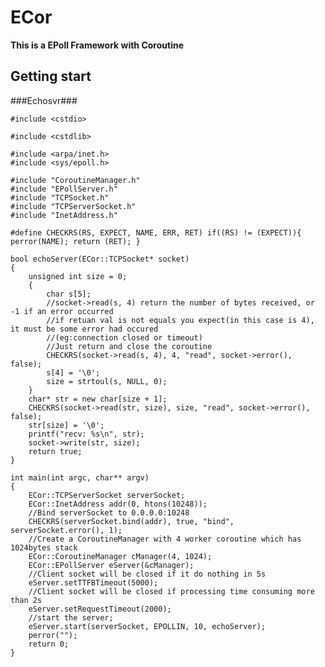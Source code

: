ECor
====

**This is a EPoll Framework with Coroutine**

Getting start
-------------

###Echosvr###

    #include <cstdio>
    
    #include <cstdlib>
    
    #include <arpa/inet.h>
    #include <sys/epoll.h>
    
    #include "CoroutineManager.h"
    #include "EPollServer.h"
    #include "TCPSocket.h"
    #include "TCPServerSocket.h"
    #include "InetAddress.h"
    
    #define CHECKRS(RS, EXPECT, NAME, ERR, RET) if((RS) != (EXPECT)){ perror(NAME); return (RET); }
    
    bool echoServer(ECor::TCPSocket* socket)
    {
        unsigned int size = 0;
        {
            char s[5];
            //socket->read(s, 4) return the number of bytes received, or -1 if an error occurred
            //if retuan val is not equals you expect(in this case is 4), it must be some error had occured
            //(eg:connection closed or timeout)
            //Just return and close the coroutine
            CHECKRS(socket->read(s, 4), 4, "read", socket->error(), false);
            s[4] = '\0';
            size = strtoul(s, NULL, 0);
        }
        char* str = new char[size + 1];
        CHECKRS(socket->read(str, size), size, "read", socket->error(), false);
        str[size] = '\0';
        printf("recv: %s\n", str);
        socket->write(str, size);
        return true;
    }
    
    int main(int argc, char** argv)
    {
        ECor::TCPServerSocket serverSocket;
        ECor::InetAddress addr(0, htons(10248));
        //Bind serverSocket to 0.0.0.0:10248
        CHECKRS(serverSocket.bind(addr), true, "bind", serverSocket.error(), 1);
        //Create a CoroutineManager with 4 worker coroutine which has 1024bytes stack
        ECor::CoroutineManager cManager(4, 1024);
        ECor::EPollServer eServer(&cManager);
        //Client socket will be closed if it do nothing in 5s
        eServer.setTTFBTimeout(5000);
        //Client socket will be closed if processing time consuming more than 2s
        eServer.setRequestTimeout(2000);
        //start the server;
        eServer.start(serverSocket, EPOLLIN, 10, echoServer);
        perror("");
        return 0;
    }
